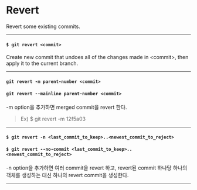 # Revert

Revert some existing commits.

---

#### `$ git revert <commit>`

Create new commit that undoes all of the changes made in \<commit\>, then apply it to the current branch.

---

#### `git revert -m parent-number <commit>`
#### `git revert --mainline parent-number <commit>`

-m option을 추가하면 merged commit을 revert 한다.

> Ex) $ git revert -m 12f5a03

---

#### `$ git revert -n <last_commit_to_keep>..<newest_commit_to_reject>`
#### `$ git revert --no-commit <last_commit_to_keep>..<newest_commit_to_reject>`

-n option을 추가하면 여러 commit을 revert 하고, revert된 commit 하나당 하나의 객체를 생성하는 대신 하나의 revert commit을 생성한다.

---
